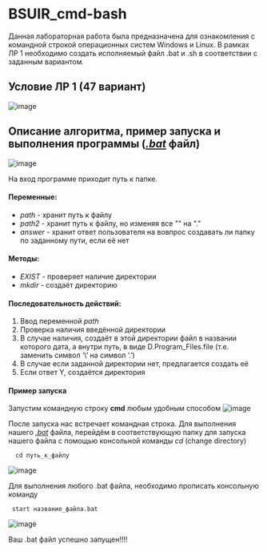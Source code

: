 # BSUIR_cmd-bash
Данная лабораторная работа была предназначена для ознакомления с командной строкой операционных систем Windows и Linux.
В рамках ЛР 1 необходимо создать исполняемый файл .bat и .sh в соответствии с заданным вариантом.
## Условие ЛР 1 (47 вариант)
![image](https://github.com/W1TAS/ere/assets/144806982/5868df23-0922-4d9e-8bdd-1b368907f6e1)
## Описание алгоритма, пример запуска и выполнения программы ([*.bat*](https://github.com/iis-32170x/RPIIS/blob/%D0%9E%D0%BB%D0%B8%D1%85%D0%B2%D0%B5%D1%80_%D0%92/47.bat) файл)
![image](https://github.com/iis-32170x/RPIIS/assets/144806982/9147f7f9-41b1-427e-a442-32b4a71d5e79)

 На вход программе приходит путь к папке.
#### Переменные:
- *path* - хранит путь к файлу
- *path2* - хранит путь к файлу, но изменяя все "\" на "."
- *answer* - хранит ответ пользователя на вовпрос создавать ли папку по заданному пути, если её нет
#### Методы:
- *EXIST* - проверяет наличие директории
- *mkdir* - создаёт директорию 
#### Последовательность действий:
 1. Ввод переменной *path*
 2. Проверка наличия введённой директории
 3. В случае наличия, создаёт в этой директории файл в названии которого дата, а внутри путь, в виде D.Program_Files.file (т.е. заменить символ ‘\’ на символ ‘.’)
 4. В случае если заданной директории нет, предлагается создать её
 5. Если ответ Y, создаётся директория
#### Пример запуска
   Запустим командную строку **cmd** любым удобным способом
   ![image](https://github.com/iis-32170x/RPIIS/assets/144806982/6250ca5b-e6fd-428a-8e08-1a3125cd71f0)


   После запуска нас встречает командная строка. Для выполнения нашего [*.bat*](https://github.com/MaratPereverzev/BSUIR_cmd-bash/blob/main/48.bat) файла, перейдём в соответствующую папку для запуска нашего файла с помощью консольной команды *cd* (change directory)

      cd путь_к_файлу

   ![image](https://github.com/iis-32170x/RPIIS/assets/144806982/fa8207c4-9af6-4a7d-b683-342cf6752413)


   Для выполнения любого .bat файла, необходимо прописать консольную команду 
   
     start название_файла.bat

   ![image](https://github.com/MaratPereverzev/BSUIR_cmd-bash/assets/82408701/cb7b67b3-7140-423a-b3d9-59dd8b5d723e)

   Ваш .bat файл успешно запущен!!!!

